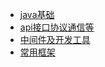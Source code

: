 - [java基础](徐涛的笔记/后端/java基础编程知识)
- [api接口协议通信等](徐涛的笔记/后端/api接口调用、协议通信、session、cookie等)
- [中间件及开发工具](徐涛的笔记/后端/中间件及开发工具maven、git等)
- [常用框架](徐涛的笔记/后端/常用框架)